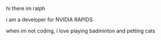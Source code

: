 hi there im ralph

i am a developer for NVIDIA RAPIDS

when im not coding, i love playing badminton and petting cats

<!---
TODO: spice things up !
--->

<!---
nv-rliu/nv-rliu is a ✨ special ✨ repository because its `README.md` (this file) appears on your GitHub profile.
You can click the Preview link to take a look at your changes.
--->
